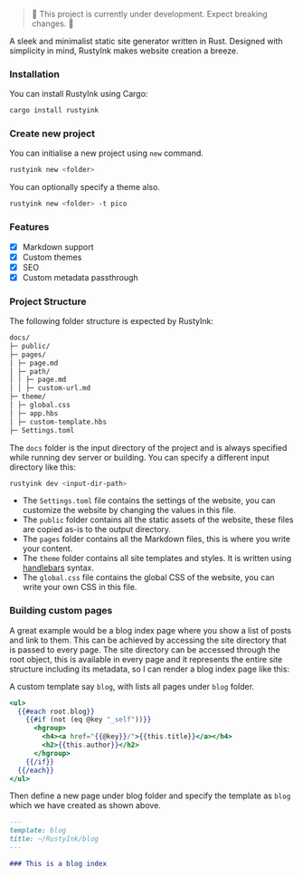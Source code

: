 > 🚧 This project is currently under development. Expect breaking changes. 🚧

A sleek and minimalist static site generator written in Rust. Designed with simplicity in mind, RustyInk makes website creation a breeze.

### Installation

You can install RustyInk using Cargo:

```bash
cargo install rustyink
```

### Create new project

You can initialise a new project using `new` command.

```bash
rustyink new <folder>
```

You can optionally specify a theme also.

```bash
rustyink new <folder> -t pico
```

### Features

- [x] Markdown support
- [x] Custom themes
- [x] SEO
- [x] Custom metadata passthrough

### Project Structure

The following folder structure is expected by RustyInk:

```markdown
docs/
├─ public/
├─ pages/
│ ├─ page.md
│ ├─ path/
│ │ ├─ page.md
│ │ ├─ custom-url.md
├─ theme/
│ ├─ global.css
│ ├─ app.hbs
│ ├─ custom-template.hbs
├─ Settings.toml
```

The `docs` folder is the input directory of the project and is always specified while running dev server or building. You can specify a different input directory like this:

```bash
rustyink dev <input-dir-path>
```

- The `Settings.toml` file contains the settings of the website, you can customize the website by changing the values in this file.
- The `public` folder contains all the static assets of the website, these files are copied as-is to the output directory.
- The `pages` folder contains all the Markdown files, this is where you write your content.
- The `theme` folder contains all site templates and styles. It is written using [handlebars](https://handlebarsjs.com/guide/) syntax.
- The `global.css` file contains the global CSS of the website, you can write your own CSS in this file.

### Building custom pages

A great example would be a blog index page where you show a list of posts and link to them. This can be achieved by accessing the site directory that is passed to every page.
The site directory can be accessed through the root object, this is available in every page and it represents the entire site structure including its metadata, so I can render a blog index page like this:

A custom template say `blog`, with lists all pages under `blog` folder.

```handlebars
<ul>
  {{#each root.blog}}
    {{#if (not (eq @key "_self"))}}
      <hgroup>
        <h4><a href="{{@key}}/">{{this.title}}</a></h4>
        <h2>{{this.author}}</h2>
      </hgroup>
    {{/if}}
  {{/each}}
</ul>
```

Then define a new page under blog folder and specify the template as `blog` which we have created as shown above.

```md
---
template: blog
title: ~/RustyInk/blog
---

### This is a blog index
```

